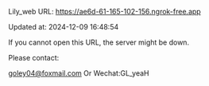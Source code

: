 Lily_web URL: https://ae6d-61-165-102-156.ngrok-free.app

Updated at: 2024-12-09 16:48:54

If you cannot open this URL, the server might be down.

Please contact: 

goley04@foxmail.com Or Wechat:GL_yeaH
